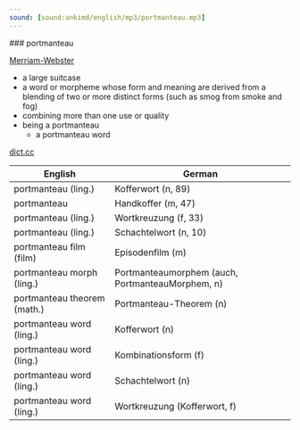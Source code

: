 ```yaml
---
sound: [sound:ankimd/english/mp3/portmanteau.mp3]
---
```


\### portmanteau

[Merriam-Webster](https://www.merriam-webster.com/dictionary/portmanteau)

- a large suitcase
- a word or morpheme whose form and meaning are derived from a blending of two or more distinct forms (such as smog from smoke and fog)
- combining more than one use or quality
- being a portmanteau
    - a portmanteau word

[dict.cc](https://www.dict.cc/portmanteau)

| English        | German       |
| -------------- | ------------ |
| portmanteau (ling.) | Kofferwort (n, 89) |
| portmanteau | Handkoffer (m, 47) |
| portmanteau (ling.) | Wortkreuzung (f, 33) |
| portmanteau (ling.) | Schachtelwort (n, 10) |
| portmanteau film (film) | Episodenfilm (m) |
| portmanteau morph (ling.) | Portmanteaumorphem (auch, PortmanteauMorphem, n) |
| portmanteau theorem (math.) | Portmanteau-Theorem (n) |
| portmanteau word (ling.) | Kofferwort (n) |
| portmanteau word (ling.) | Kombinationsform (f) |
| portmanteau word (ling.) | Schachtelwort (n) |
| portmanteau word (ling.) | Wortkreuzung (Kofferwort, f) |
